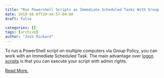 ```yaml
---
title: "Run Powershell Scripts as Immediate Scheduled Tasks With Group Policy"
date: 2018-08-07T20:44:57-04:00
draft: false

categories: []
tags: [archive]
author: "Josh Rickard"
---
```

To run a PowerShell script on multiple computers via Group Policy, you can work with an Immediate Scheduled Task. The main advantage over <a href="https://4sysops.com/archives/configuring-logon-powershell-scripts-with-group-policy/">logon scripts</a> is that you can execute your script with admin rights.

<a href="https://4sysops.com/archives/run-powershell-scripts-as-immediate-scheduled-tasks-with-group-policy/" target="_blank" rel="noopener">Read More.</a>
